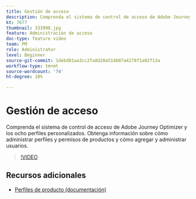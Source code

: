 ```yaml
---
title: Gestión de acceso
description: Comprenda el sistema de control de acceso de Adobe Journey Optimizer y los ocho perfiles personalizados. Obtenga información sobre cómo administrar perfiles y permisos de productos y cómo agregar y administrar usuarios.
kt: 7677
thumbnail: 333998.jpg
feature: Administración de acceso
doc-type: feature video
team: PM
role: Administrator
level: Beginner
source-git-commit: 1debd81aa3cc2fa8d20a514b07a4278f1a02f13a
workflow-type: tm+mt
source-wordcount: '74'
ht-degree: 10%

---
```



# Gestión de acceso

Comprenda el sistema de control de acceso de Adobe Journey Optimizer y los ocho perfiles personalizados. Obtenga información sobre cómo administrar perfiles y permisos de productos y cómo agregar y administrar usuarios.

>[!VIDEO](https://video.tv.adobe.com/v/333998?quality=12)

## Recursos adicionales

* [Perfiles de producto (documentación)](https://experienceleague.adobe.com/docs/journey-optimizer/using/administration/ootb-product-profiles.html)
